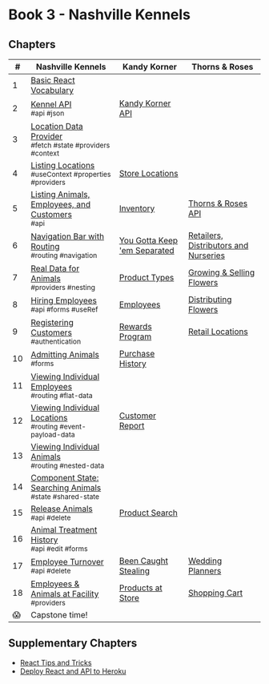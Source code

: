 # Book 3 - Nashville Kennels

## Chapters

| #  | Nashville Kennels | Kandy Korner | Thorns &amp; Roses |
|--|--|--|--|
| 1 | [Basic React Vocabulary](./chapters/REACT_BASICS.md) |  |   |
| 2 | [Kennel API](./chapters/KENNEL_API.md) <br/> <sub style="font-size:0.85rem;">#api #json</sub>  | [Kandy Korner API](./chapters/KANDY_API.md) |   |
| 3 | [Location Data Provider](./chapters/DATA_PROVIDER.md) <br/> <sub style="font-size:0.85rem;">#fetch #state #providers #context</sub>  |  |   |
| 4 | [Listing Locations](./chapters/LIST_USECONTEXT.md) <br/> <sub style="font-size:0.85rem;">#useContext #properties #providers</sub>  | [Store Locations](./chapters/KK_STORES.md) |   |
| 5 | [Listing Animals, Employees, and Customers](./chapters/LIVE_DATA.md) <br/> <sub style="font-size:0.85rem;">#api</sub>  | [Inventory](./chapters/KK_INVENTORY.md) | [Thorns &amp; Roses API](./chapters/TR_API.md) |
| 6 | [Navigation Bar with Routing](./chapters/ROUTING.md) <br/> <sub style="font-size:0.85rem;">#routing #navigation</sub>  | [You Gotta Keep 'em Separated](./chapters/KK_ROUTING.md) | [Retailers, Distributors and Nurseries](./chapters/TH_NAVBAR.md)  |
| 7 | [Real Data for Animals](./chapters/MULTIPLE_PROVIDERS.md) <br/> <sub style="font-size:0.85rem;">#providers #nesting</sub>  | [Product Types](./chapters/KK_PRODUCT_TYPES.md) | [Growing &amp; Selling Flowers](./chapters/TR_NURSERIES.md) |
| 8 | [Hiring Employees](./chapters/FORMS_USEREF.md) <br/> <sub style="font-size:0.85rem;">#api #forms #useRef</sub>  | [Employees](./chapters/KK_EMPLOYEES.md) | [Distributing Flowers](./chapters/TR_DISTRIBUTORS.md) |
| 9 | [Registering Customers](./chapters/AUTHENTICATION.md) <br/> <sub style="font-size:0.85rem;">#authentication</sub>  | [Rewards Program](./chapters/KK_CUSTOMERS.md) | [Retail Locations](./chapters/TH_RETAILERS.md) |
| 10 | [Admitting Animals](./chapters/ADMIT_ANIMAL.md) <br/> <sub style="font-size:0.85rem;">#forms</sub>  | [Purchase History](./chapters/KK_PURCHASES.md) |   |
| 11 | [Viewing Individual Employees](./chapters/DYNAMIC_ROUTING.md) <br/> <sub style="font-size:0.85rem;">#routing #flat-data</sub> |  |  |
| 12 | [Viewing Individual Locations](./chapters/LOCATION_DETAILS.md) <br/> <sub style="font-size:0.85rem;">#routing #event-payload-data</sub>  | [Customer Report](./chapters/KK_REPORT.md) |  |
| 13 | [Viewing Individual Animals](./chapters/USING_NESTED_DATA.md) <br/> <sub style="font-size:0.85rem;">#routing #nested-data</sub>  |  |  |
| 14 | [Component State: Searching Animals](./chapters/DASHBOARD_SEARCH.md) <br/> <sub style="font-size:0.85rem;">#state #shared-state</sub>  |  |  |
| 15 | [Release Animals](./chapters/DELETE.md) <br/> <sub style="font-size:0.85rem;">#api #delete</sub>  | [Product Search](./chapters/KK_SEARCH.md) |   |
| 16 | [Animal Treatment History](./chapters/EDIT.md) <br/> <sub style="font-size:0.85rem;">#api #edit #forms</sub>  |  |  |
| 17 | [Employee Turnover](./chapters/QUITTING.md) <br/> <sub style="font-size:0.85rem;">#api #delete</sub>  | [Been Caught Stealing](./chapters/KK_DELETE.md) | [Wedding Planners](./chapters/TR_PURCHASING.md) |
| 18 | [Employees &amp; Animals at Facility](./chapters/FACILITY_PROVIDERS.md) <br/> <sub style="font-size:0.85rem;">#providers</sub>  | [Products at Store](./chapters/KK_STORE_PROVIDERS.md) | [Shopping Cart](./chapters/TR_SHOPPING_CART.md) |
| 😱 | Capstone time! |  |   |


## Supplementary Chapters

* [React Tips and Tricks](./chapters/REACT_TIPS.md)
* [Deploy React and API to Heroku](./chapters/JSON_SERVER_HEROKU.md)
